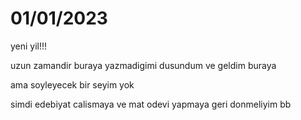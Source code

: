 # 01/01/2023

yeni yil!!!

uzun zamandir buraya yazmadigimi dusundum ve geldim buraya

ama soyleyecek bir seyim yok 

simdi edebiyat calismaya ve mat odevi yapmaya geri donmeliyim bb
